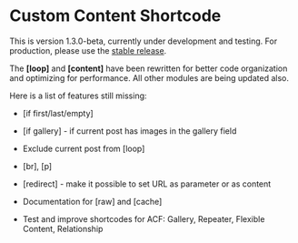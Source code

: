 Custom Content Shortcode
============

This is version 1.3.0-beta, currently under development and testing. For production, please use the [stable release](http://wordpress.org/plugins/custom-content-shortcode/).

The **[loop]** and **[content]** have been rewritten for better code organization and optimizing for performance. All other modules are being updated also.

Here is a list of features still missing:

* [if first/last/empty]

* [if gallery] - if current post has images in the gallery field

* Exclude current post from [loop]

* [br], [p]

* [redirect] - make it possible to set URL as parameter or as content

* Documentation for [raw] and [cache]

* Test and improve shortcodes for ACF: Gallery, Repeater, Flexible Content, Relationship




